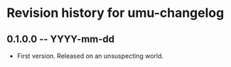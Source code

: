 # Revision history for umu-changelog

## 0.1.0.0 -- YYYY-mm-dd

* First version. Released on an unsuspecting world.
